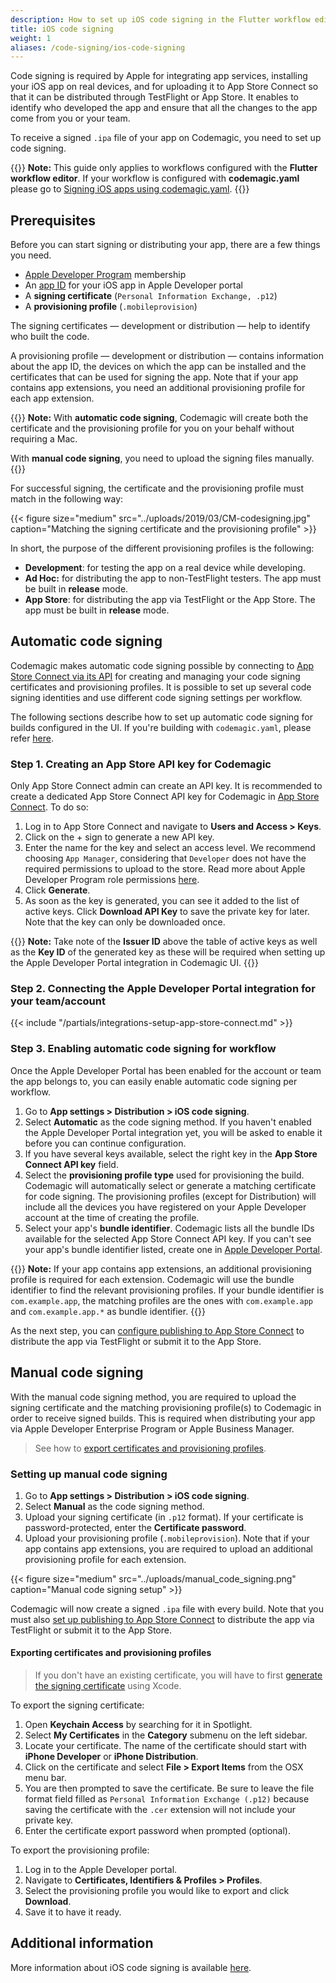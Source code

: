```yaml
---
description: How to set up iOS code signing in the Flutter workflow editor
title: iOS code signing
weight: 1
aliases: /code-signing/ios-code-signing
---
```


Code signing is required by Apple for integrating app services, installing your iOS app on real devices, and for uploading it to App Store Connect so that it can be distributed through TestFlight or App Store. It enables to identify who developed the app and ensure that all the changes to the app come from you or your team.

To receive a signed `.ipa` file of your app on Codemagic, you need to set up code signing.

{{<notebox>}}
**Note:** This guide only applies to workflows configured with the **Flutter workflow editor**. If your workflow is configured with **codemagic.yaml** please go to [Signing iOS apps using codemagic.yaml](../code-signing-yaml/signing-ios).
{{</notebox>}}

## Prerequisites

Before you can start signing or distributing your app, there are a few things you need.

* [Apple Developer Program](https://developer.apple.com/programs/enroll/) membership
* An [app ID](https://developer.apple.com/account/resources/identifiers/bundleId/add/) for your iOS app in Apple Developer portal 
* A **signing certificate** (`Personal Information Exchange, .p12`)
* A **provisioning profile** (`.mobileprovision`)

The signing certificates — development or distribution — help to identify who built the code. 

A provisioning profile — development or distribution — contains information about the app ID, the devices on which the app can be installed and the certificates that can be used for signing the app. Note that if your app contains app extensions, you need an additional provisioning profile for each app extension.

{{<notebox >}} 
**Note:** With **automatic code signing**, Codemagic will create both the certificate and the provisioning profile for you on your behalf without requiring a Mac.

With **manual code signing**, you need to upload the signing files manually.
{{</notebox>}}

For successful signing, the certificate and the provisioning profile must match in the following way:

{{< figure size="medium" src="../uploads/2019/03/CM-codesigning.jpg" caption="Matching the signing certificate and the provisioning profile" >}}

In short, the purpose of the different provisioning profiles is the following:

- **Development**: for testing the app on a real device while developing. 
- **Ad Hoc:** for distributing the app to non-TestFlight testers. The app must be built in **release** mode.
- **App Store**: for distributing the app via TestFlight or the App Store. The app must be built in **release** mode.

## Automatic code signing

Codemagic makes automatic code signing possible by connecting to [App Store Connect via its API](https://developer.apple.com/app-store-connect/api/) for creating and managing your code signing certificates and provisioning profiles. It is possible to set up several code signing identities and use different code signing settings per workflow.

The following sections describe how to set up automatic code signing for builds configured in the UI. If you're building with `codemagic.yaml`, please refer [here](../code-signing-yaml/signing-ios).

### Step 1. Creating an App Store API key for Codemagic

Only App Store Connect admin can create an API key. It is recommended to create a dedicated App Store Connect API key for Codemagic in [App Store Connect](https://appstoreconnect.apple.com/access/api). To do so:

1. Log in to App Store Connect and navigate to **Users and Access > Keys**.
2. Click on the + sign to generate a new API key.
3. Enter the name for the key and select an access level. We recommend choosing `App Manager`, considering that `Developer` does not have the required permissions to upload to the store. Read more about Apple Developer Program role permissions [here](https://help.apple.com/app-store-connect/#/deve5f9a89d7).
4. Click **Generate**.
5. As soon as the key is generated, you can see it added to the list of active keys. Click **Download API Key** to save the private key for later. Note that the key can only be downloaded once.

{{<notebox >}} 
**Note:** Take note of the **Issuer ID** above the table of active keys as well as the **Key ID** of the generated key as these will be required when setting up the Apple Developer Portal integration in Codemagic UI.
{{</notebox>}}

### Step 2. Connecting the Apple Developer Portal integration for your team/account

{{< include "/partials/integrations-setup-app-store-connect.md" >}}

### Step 3. Enabling automatic code signing for workflow

Once the Apple Developer Portal has been enabled for the account or team the app belongs to, you can easily enable automatic code signing per workflow.

1. Go to **App settings > Distribution > iOS code signing**.
2. Select **Automatic** as the code signing method. If you haven't enabled the Apple Developer Portal integration yet, you will be asked to enable it before you can continue configuration.
3. If you have several keys available, select the right key in the **App Store Connect API key** field.
4. Select the **provisioning profile type** used for provisioning the build. Codemagic will automatically select or generate a matching certificate for code signing. The provisioning profiles (except for Distribution) will include all the devices you have registered on your Apple Developer account at the time of creating the profile.
7. Select your app's **bundle identifier**. Codemagic lists all the bundle IDs available for the selected App Store Connect API key. If you can't see your app's bundle identifier listed, create one in [Apple Developer Portal](https://developer.apple.com/account/resources/identifiers/add/bundleId).

{{<notebox>}}
**Note:** If your app contains app extensions, an additional provisioning profile is required for each extension. Codemagic will use the bundle identifier to find the relevant provisioning profiles. If your bundle identifier is `com.example.app`, the matching profiles are the ones with `com.example.app` and `com.example.app.*` as bundle identifier.
{{</notebox>}}

As the next step, you can [configure publishing to App Store Connect](../publishing/publishing-to-app-store) to distribute the app via TestFlight or submit it to the App Store.

## Manual code signing

With the manual code signing method, you are required to upload the signing certificate and the matching provisioning profile(s) to Codemagic in order to receive signed builds.
This is required when distributing your app via Apple Developer Enterprise Program or Apple Business Manager. 

>See how to [export certificates and provisioning profiles](#exporting-certificates-and-provisioning-profiles).

### Setting up manual code signing

1. Go to **App settings > Distribution > iOS code signing**.
2. Select **Manual** as the code signing method.
3. Upload your signing certificate (in `.p12` format). If your certificate is password-protected, enter the **Certificate password**. 
4. Upload your provisioning profile (`.mobileprovision`). Note that if your app contains app extensions, you are required to upload an additional provisioning profile for each extension.

{{< figure size="medium" src="../uploads/manual_code_signing.png" caption="Manual code signing setup" >}}

Codemagic will now create a signed `.ipa` file with every build. Note that you must also [set up publishing to App Store Connect](../publishing/publishing-to-app-store) to distribute the app via TestFlight or submit it to the App Store.

#### Exporting certificates and provisioning profiles

>If you don't have an existing certificate, you will have to first [generate the signing certificate](https://help.apple.com/xcode/mac/current/#/dev154b28f09) using Xcode.

To export the signing certificate:

1. Open **Keychain Access** by searching for it in Spotlight.
2. Select **My Certificates** in the **Category** submenu on the left sidebar. 
3. Locate your certificate. The name of the certificate should start with **iPhone Developer** or **iPhone Distribution**.
3. Click on the certificate and select **File > Export Items** from the OSX menu bar.
4. You are then prompted to save the certificate. Be sure to leave the file format field filled as `Personal Information Exchange (.p12)` because saving the certificate with the `.cer` extension will not include your private key.
5. Enter the certificate export password when prompted (optional).

To export the provisioning profile:

1. Log in to the Apple Developer portal.
2. Navigate to **Certificates, Identifiers & Profiles > Profiles**.
3. Select the provisioning profile you would like to export and click **Download**.
4. Save it to have it ready.

## Additional information

More information about iOS code signing is available <a href="https://blog.codemagic.io/how-to-code-sign-publish-ios-apps/" target="_blank" onclick="sendGtag('Link_in_docs_clicked','how-to-code-sign-publish-ios-apps')">here</a>.
